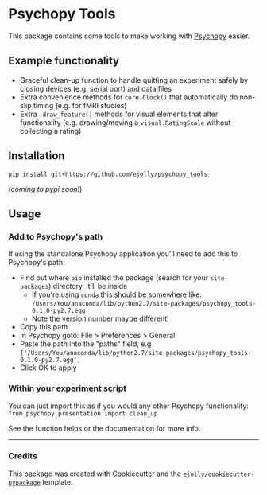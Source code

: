 # Psychopy Tools  

This package contains some tools to make working with [Psychopy](http://www.psychopy.org/) easier.

## Example functionality  
- Graceful clean-up function to handle quitting an experiment safely by closing devices (e.g. serial port) and data files
- Extra convenience methods for `core.Clock()` that automatically do non-slip timing (e.g. for fMRI studies)
- Extra `.draw_feature()` methods for visual elements that alter functionality (e.g. drawing/moving a `visual.RatingScale` without collecting a rating)

## Installation  
`pip install git+https://github.com/ejolly/psychopy_tools`  

(*coming to pypi soon!*)

## Usage  

### Add to Psychopy's path
If using the standalone Psychopy application you'll need to add this to Psychopy's path:
- Find out where `pip` installed the package (search for your `site-packages`) directory, it'll be inside
    - If you're using `conda` this should be somewhere like: `/Users/You/anaconda/lib/python2.7/site-packages/psychopy_tools-0.1.0-py2.7.egg`
    - Note the version number maybe different!
- Copy this path
- In Psychopy goto: File > Preferences > General
- Paste the path into the "paths" field, e.g `['/Users/You/anaconda/lib/python2.7/site-packages/psychopy_tools-0.1.0-py2.7.egg']`
- Click OK to apply

### Within your experiment script
You can just import this as if you would any other Psychopy functionality:  
`from psychopy.presentation import clean_up`

See the function helps or the documentation for more info.

----------
### Credits  


This package was created with [Cookiecutter](http://cookiecutter.readthedocs.io/en/latest/readme.html) and the [`ejolly/cookiecutter-pypackage`](https://github.com/ejolly/cookiecutter-pypackage) template.
